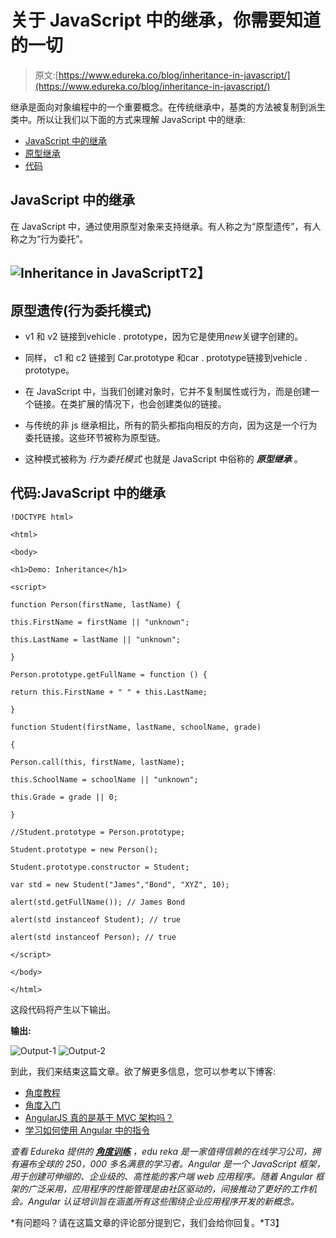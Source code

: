 # 关于 JavaScript 中的继承，你需要知道的一切

> 原文:[https://www.edureka.co/blog/inheritance-in-javascript/](https://www.edureka.co/blog/inheritance-in-javascript/)

继承是面向对象编程中的一个重要概念。在传统继承中，基类的方法被复制到派生类中。所以让我们以下面的方式来理解 JavaScript 中的继承:

*   [JavaScript 中的继承](#inheritance)
*   [原型继承](#prototypal)
*   [代码](#code)

## **JavaScript 中的继承**

在 JavaScript 中，通过使用原型对象来支持继承。有人称之为“原型遗传”，有人称之为“行为委托”。

## **![Inheritance in JavaScript](../Images/1a439bdd1232bc3090d2f1112860b977.png)T2】**

## **原型遗传(行为委托模式)**

*   v1 和 v2 链接到vehicle . prototype，因为它是使用*new*关键字创建的。

*   同样， c1 和 c2 链接到 Car.prototype 和car . prototype链接到vehicle . prototype。

*   在 JavaScript 中，当我们创建对象时，它并不复制属性或行为，而是创建一个链接。在类扩展的情况下，也会创建类似的链接。

*   与传统的非 js 继承相比，所有的箭头都指向相反的方向，因为这是一个行为委托链接。这些环节被称为原型链。

*   这种模式被称为 *行为委托模式* 也就是 JavaScript 中俗称的 ***原型继承*** 。

## **代码:JavaScript 中的继承**

`!DOCTYPE html>`

`<html>`

`<body>`

`<h1>Demo: Inheritance</h1>`

`<script>    `

`function Person(firstName, lastName) {`

`this.FirstName = firstName || "unknown";`

`this.LastName = lastName || "unknown";            `

`}`

`Person.prototype.getFullName = function () {`

`return this.FirstName + " " + this.LastName;`

`}`

`function Student(firstName, lastName, schoolName, grade)`

`{`

`Person.call(this, firstName, lastName);`

`this.SchoolName = schoolName || "unknown";`

`this.Grade = grade || 0;`

`}`

`//Student.prototype = Person.prototype;`

`Student.prototype = new Person();`

`Student.prototype.constructor = Student;`

`var std = new Student("James","Bond", "XYZ", 10);`

`alert(std.getFullName()); // James Bond`

`alert(std instanceof Student); // true`

`alert(std instanceof Person); // true`

`</script>`

`</body>`

`</html>`

这段代码将产生以下输出。

**输出:**

![Output-1](../Images/eb798f0686a9362af693746d65ff9023.png) ![Output-2](../Images/7d9608189db02c656ead6bd698fa9843.png)

到此，我们来结束这篇文章。欲了解更多信息，您可以参考以下博客:

*   [角度教程](https://www.edureka.co/blog/angular-tutorial/)
*   [角度入门](https://www.edureka.co/blog/what-is-angular-getting-started-with-angular/)
*   [AngularJS 真的是基于 MVC 架构吗？](https://www.edureka.co/blog/angular-mvc-architecture/)
*   [学习如何使用 Angular 中的指令](https://www.edureka.co/blog/angular-directive/)

*查看 Edureka 提供的 **[角度训练](https://www.edureka.co/angular-training)** ，edu reka 是一家值得信赖的在线学习公司，拥有遍布全球的 250，000 多名满意的学习者。Angular 是一个 JavaScript 框架，用于创建可伸缩的、企业级的、高性能的客户端 web 应用程序。随着 Angular 框架的广泛采用，应用程序的性能管理是由社区驱动的，间接推动了更好的工作机会。Angular 认证培训旨在涵盖所有这些围绕企业应用程序开发的新概念。*

*有问题吗？请在这篇文章的评论部分提到它，我们会给你回复。*T3】